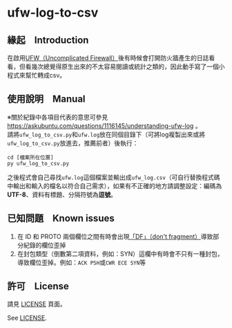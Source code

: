 # ufw-log-to-csv

## 緣起　Introduction
在啟用[UFW（Uncomplicated Firewall）](https://zh.wikipedia.org/wiki/Uncomplicated_Firewall)後有時候會打開防火牆產生的日誌看看，但看幾次總覺得原生出來的不太容易閱讀或統計之類的，因此動手寫了一個小程式來幫忙轉成csv。

## 使用說明　Manual
※關於紀錄中各項目代表的意思可參見 https://askubuntu.com/questions/1116145/understanding-ufw-log 。  
請將`ufw_log_to_csv.py`和`ufw.log`放在同個目錄下（可將log複製出來或將`ufw_log_to_csv.py`放進去，推薦前者）後執行：  

    cd [檔案所在位置]
    py ufw_log_to_csv.py

之後程式會自己尋找`ufw.log`這個檔案並輸出成`ufw_log.csv`（可自行替換程式碼中輸出和輸入的檔名以符合自己需求），如果有不正確的地方請調整設定：編碼為**UTF-8**、資料有標題、分隔符號為**逗號**。

## 已知問題　Known issues
1. 在 ID 和 PROTO 兩個欄位之間有時會出現[「DF」（don't fragment）](https://askubuntu.com/questions/143371/what-do-ufws-audit-log-entries-mean)導致部分紀錄的欄位歪掉
2. 在封包類型（倒數第二項資料，例如：SYN）這欄中有時會不只有一種封包，導致欄位歪掉。例如：`ACK PSH`或`CWR ECE SYN`等


## 許可　License
請見 [LICENSE](https://github.com/hms5232/ufw-log-to-csv/blob/master/LICENSE) 頁面。
  
See [LICENSE](https://github.com/hms5232/ufw-log-to-csv/blob/master/LICENSE).
